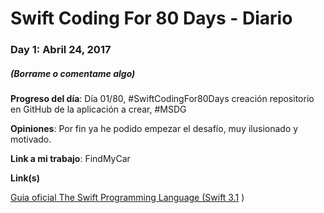 # Swift Coding For 80 Days - Diario

### Day 1: Abril 24, 2017 

##### (Borrame o comentame algo)

**Progreso del día**: Día 01/80, #SwiftCodingFor80Days creación repositorio en GitHub de la aplicación a crear, #MSDG

**Opiniones**: Por fin ya he podido empezar el desafío, muy ilusionado y motivado.

**Link a mi trabajo**: FindMyCar



**Link(s)**

[Guia oficial The Swift Programming Language (Swift 3.1](https://developer.apple.com/library/content/documentation/Swift/Conceptual/Swift_Programming_Language/TheBasics.html#//apple_ref/doc/uid/TP40014097-CH5-ID309)
)
